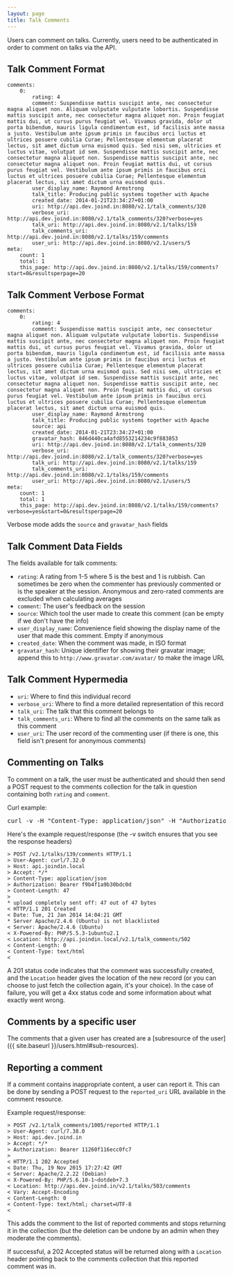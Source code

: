 ```yaml
---
layout: page
title: Talk Comments
---
```


Users can comment on talks.  Currently, users need to be authenticated in order to comment on talks via the API.

## Talk Comment Format

~~~~
comments:
    0:
        rating: 4
        comment: Suspendisse mattis suscipit ante, nec consectetur magna aliquet non. Aliquam vulputate vulputate lobortis. Suspendisse mattis suscipit ante, nec consectetur magna aliquet non. Proin feugiat mattis dui, ut cursus purus feugiat vel. Vivamus gravida, dolor ut porta bibendum, mauris ligula condimentum est, id facilisis ante massa a justo. Vestibulum ante ipsum primis in faucibus orci luctus et ultrices posuere cubilia Curae; Pellentesque elementum placerat lectus, sit amet dictum urna euismod quis. Sed nisi sem, ultricies et luctus vitae, volutpat id sem. Suspendisse mattis suscipit ante, nec consectetur magna aliquet non. Suspendisse mattis suscipit ante, nec consectetur magna aliquet non. Proin feugiat mattis dui, ut cursus purus feugiat vel. Vestibulum ante ipsum primis in faucibus orci luctus et ultrices posuere cubilia Curae; Pellentesque elementum placerat lectus, sit amet dictum urna euismod quis.
        user_display_name: Raymond Armstrong
        talk_title: Producing public systems together with Apache
        created_date: 2014-01-21T23:34:27+01:00
        uri: http://api.dev.joind.in:8080/v2.1/talk_comments/320
        verbose_uri: http://api.dev.joind.in:8080/v2.1/talk_comments/320?verbose=yes
        talk_uri: http://api.dev.joind.in:8080/v2.1/talks/159
        talk_comments_uri: http://api.dev.joind.in:8080/v2.1/talks/159/comments
        user_uri: http://api.dev.joind.in:8080/v2.1/users/5
meta:
    count: 1
    total: 1
    this_page: http://api.dev.joind.in:8080/v2.1/talks/159/comments?start=0&resultsperpage=20
~~~~

## Talk Comment Verbose Format

~~~~
comments:
    0:
        rating: 4
        comment: Suspendisse mattis suscipit ante, nec consectetur magna aliquet non. Aliquam vulputate vulputate lobortis. Suspendisse mattis suscipit ante, nec consectetur magna aliquet non. Proin feugiat mattis dui, ut cursus purus feugiat vel. Vivamus gravida, dolor ut porta bibendum, mauris ligula condimentum est, id facilisis ante massa a justo. Vestibulum ante ipsum primis in faucibus orci luctus et ultrices posuere cubilia Curae; Pellentesque elementum placerat lectus, sit amet dictum urna euismod quis. Sed nisi sem, ultricies et luctus vitae, volutpat id sem. Suspendisse mattis suscipit ante, nec consectetur magna aliquet non. Suspendisse mattis suscipit ante, nec consectetur magna aliquet non. Proin feugiat mattis dui, ut cursus purus feugiat vel. Vestibulum ante ipsum primis in faucibus orci luctus et ultrices posuere cubilia Curae; Pellentesque elementum placerat lectus, sit amet dictum urna euismod quis.
        user_display_name: Raymond Armstrong
        talk_title: Producing public systems together with Apache
        source: api
        created_date: 2014-01-21T23:34:27+01:00
        gravatar_hash: 846d440ca4afd8553214234c9f883853
        uri: http://api.dev.joind.in:8080/v2.1/talk_comments/320
        verbose_uri: http://api.dev.joind.in:8080/v2.1/talk_comments/320?verbose=yes
        talk_uri: http://api.dev.joind.in:8080/v2.1/talks/159
        talk_comments_uri: http://api.dev.joind.in:8080/v2.1/talks/159/comments
        user_uri: http://api.dev.joind.in:8080/v2.1/users/5
meta:
    count: 1
    total: 1
    this_page: http://api.dev.joind.in:8080/v2.1/talks/159/comments?verbose=yes&start=0&resultsperpage=20
~~~~

Verbose mode adds the ``source`` and ``gravatar_hash`` fields

## Talk Comment Data Fields

The fields available for talk comments:

*  ``rating``:  A rating from 1-5 where 5 is the best and 1 is rubbish.  Can sometimes be zero when the commenter has previously commented or is the speaker at the session.  Anonymous and zero-rated comments are excluded when calculating averages
*  ``comment``: The user's feedback on the session
*  ``source``: Which tool the user made to create this comment (can be empty if we don't have the info)
*  ``user_display_name``: Convenience field showing the display name of the user that made this comment. Empty if anonymous
*  ``created_date``: When the comment was made, in ISO format
*  ``gravatar_hash``: Unique identifier for showing their gravatar image; append this to ``http://www.gravatar.com/avatar/`` to make the image URL

## Talk Comment Hypermedia

*  ``uri``: Where to find this individual record
*  ``verbose_uri``: Where to find a more detailed representation of this record
*  ``talk_uri``: The talk that this comment belongs to
*  ``talk_comments_uri``: Where to find all the comments on the same talk as this comment
*  ``user_uri``: The user record of the commenting user (if there is one, this field isn't present for anonymous comments)

## Commenting on Talks

To comment on a talk, the user must be authenticated and should then send a POST request to the comments collection for the talk in question containing both ``rating`` and ``comment``.

Curl example:

<pre class="embedcurl">curl -v -H "Content-Type: application/json" -H "Authorization: Bearer f9b4f1a9b30bdc0d" /talks/139/comments --data '{"comment": "Great talk, thanks!", "rating": 4}'
</pre>

<!-- You only need to reference this script once per page. -->
<script src="https://www.embedcurl.com/embedcurl.min.js" async></script>

Here's the example request/response (the -v switch ensures that you see the response headers)

~~~~
> POST /v2.1/talks/139/comments HTTP/1.1
> User-Agent: curl/7.32.0
> Host: api.joindin.local
> Accept: */*
> Content-Type: application/json
> Authorization: Bearer f9b4f1a9b30bdc0d
> Content-Length: 47
> 
* upload completely sent off: 47 out of 47 bytes
< HTTP/1.1 201 Created
< Date: Tue, 21 Jan 2014 14:04:21 GMT
* Server Apache/2.4.6 (Ubuntu) is not blacklisted
< Server: Apache/2.4.6 (Ubuntu)
< X-Powered-By: PHP/5.5.3-1ubuntu2.1
< Location: http://api.joindin.local/v2.1/talk_comments/502
< Content-Length: 0
< Content-Type: text/html
< 

~~~~

A 201 status code indicates that the comment was successfully created, and the ``Location`` header gives the location of the new record (or you can choose to just fetch the collection again, it's your choice).  In the case of failure, you will get a 4xx status code and some information about what exactly went wrong.

## Comments by a specific user

The comments that a given user has created are a [subresource of the user]({{ site.baseurl }}/users.html#sub-resources).

## Reporting a comment

If a comment contains inappropriate content, a user can report it.  This can be done by sending a POST request to the ``reported_uri`` URL available in the comment resource.

Example request/response:

~~~~
> POST /v2.1/talk_comments/1005/reported HTTP/1.1
> User-Agent: curl/7.38.0
> Host: api.dev.joind.in
> Accept: */*
> Authorization: Bearer 11260f116ecc0fc7
> 
< HTTP/1.1 202 Accepted
< Date: Thu, 19 Nov 2015 17:27:42 GMT
< Server: Apache/2.2.22 (Debian)
< X-Powered-By: PHP/5.6.10-1~dotdeb+7.3
< Location: http://api.dev.joind.in/v2.1/talks/503/comments
< Vary: Accept-Encoding
< Content-Length: 0
< Content-Type: text/html; charset=UTF-8
< 
~~~~

This adds the comment to the list of reported comments and stops returning it in the collection (but the deletion can be undone by an admin when they moderate the comments).

If successful, a 202 Accepted status will be returned along with a ``Location`` header pointing back to the comments collection that this reported comment was in.
